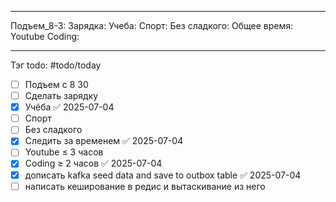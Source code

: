 
---
Подъем_8-3:
Зарядка:
Учеба:
Спорт:
Без сладкого:
Общее время:
Youtube
Coding:

---

Тэг todo: #todo/today
- [ ] Подъем с 8 30  
- [ ] Сделать зарядку  
- [x] Учёба ✅ 2025-07-04
- [ ] Спорт  
- [ ] Без сладкого  
- [x] Следить за временем ✅ 2025-07-04
- [ ] Youtube ≤ 3 часов
- [x] Coding ≥ 2 часов ✅ 2025-07-04
- [x] дописать kafka seed data and save  to outbox table ✅ 2025-07-04
- [ ] написать кеширование в редис и вытаскивание из него